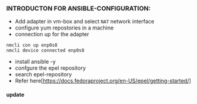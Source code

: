 ### INTRODUCTON FOR ANSIBLE-CONFIGURATION:

* Add adapter in vm-box and select `NAT` network interface
* configure yum repostories in a machine
* connection up for the adapter 
 ```
 nmcli con up enp0s8
 nmcli device connected enp0s8
 ```
* install ansible -y
* confgure the epel repository
* search epel-repository
* Refer here[https://docs.fedoraproject.org/en-US/epel/getting-started/] 

#### update